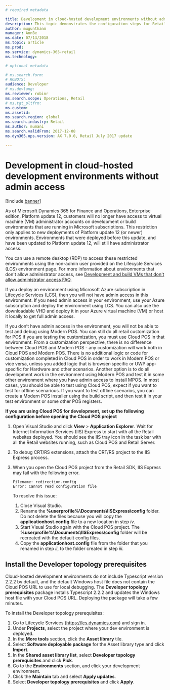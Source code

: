 ```yaml
---
# required metadata

title: Development in cloud-hosted development environments without admin access
description: This topic demonstrates the configuration steps for Retail developers working on cloud-hosted development machines.
author: mugunthanm 
manager: AnnBe
ms.date: 07/13/2018
ms.topic: article
ms.prod: 
ms.service: dynamics-365-retail
ms.technology: 

# optional metadata

# ms.search.form: 
# ROBOTS: 
audience: Developer
# ms.devlang: 
ms.reviewer: robinr
ms.search.scope: Operations, Retail 
# ms.tgt_pltfrm: 
ms.custom: 
ms.assetid: 
ms.search.region: global
ms.search.industry: Retail
ms.author: mumani
ms.search.validFrom: 2017-12-08
ms.dyn365.ops.version: AX 7.0.0, Retail July 2017 update

---
```

# Development in cloud-hosted development environments without admin access

[!include [banner](../../includes/banner.md)]

As of Microsoft Dynamics 365 for Finance and Operations, Enterprise edition, Platform update 12, customers will no longer have access to virtual machine (VM) administrator accounts on development or build environments that are running in Microsoft subscriptions. This restriction only applies to new deployments of Platform update 12 (or newer) environments. Environments that were deployed before this update, and  have been updated to Platform update 12, will still have administrator access.

You can use a remote desktop (RDP) to access these restricted environments using the non-admin user provided on the Lifecycle Services (LCS) environment page. For more information about environments that don't allow administrator access, see [Development and build VMs that don't allow administrator access FAQ](../../dev-itpro/sysadmin/VMs-no-admin-access.md).

If you deploy an environment using Microsoft Azure subscription in Lifecycle Services (LCS), then you will not have admin access in this environment. If you need admin access in your environment, use your Azure subscription and deploy the environment using LCS. You can also use the downloadable VHD and deploy it in your Azure virtual machine (VM) or host it locally to get full admin access.

If you don’t have admin access in the environment, you will not be able to test and debug using Modern POS. You can still do all retail customization for POS if you are testing the customization, you must use Cloud POS in that environment. From a customization perspective, there is no difference between Cloud POS and Modern POS - any customization will work both in Cloud POS and Modern POS. There is no additional logic or code for customization completed in Cloud POS in order to work in Modern POS or vice versa, unless you added logic that is browser-specific or UWP app- specific for Hardware and other scenarios. Another option is to do all development work in the environment using Modern POS and test it in some other environment where you have admin access to install MPOS. In most cases, you should be able to test using Cloud POS, expect if you want to test for offline scenarious. If you want to test offline scenarios, you can create a Modern POS installer using the build script, and then test it in your test environment or some other POS registers.

**If you are using Cloud POS for development, set up the following configuration before opening the Cloud POS project**

1. Open Visual Studio and click **View** > **Application Explorer**. Wait for Internet Information Services (IIS) Express to start with all the Retail websites deployed. You should see the IIS tray icon in the task bar with all the Retail websites running, such as Cloud POS and Retail Server.
4. To debug CRT/RS extensions, attach the CRT/RS project to the IIS Express process.
5. When you open the Cloud POS project from the Retail SDK, IIS Express may fail with the following error. 

    ```
    Filename: redirection.config
    Error: Cannot read configuration file
    ``` 
    To resolve this issue:
    1. Close Visual Studio.
    2. Rename the **%userprofile%\Documents\IISExpress\config** folder. Do not delete the files because you will copy the **applicationhost.config** file to a new location in step *iv*.
    3. Start Visual Studio again with the Cloud POS project. The **%userprofile%\Documents\IISExpress\config** folder will be recreated with the default config files.
    4. Copy the **applicationhost.config** file from the folder that you renamed in step *ii*, to the folder created in step *iii*. 

## Install the Developer topology prerequisites

Cloud-hosted development environments do not include Typescript version 2.2.2 by default, and the default Windows host file does not contain the Cloud POS URL to use for local debugging. The **Developer topology prerequisites** package installs Typescript 2.2.2 and updates the Windows host file with your Cloud POS URL. Deploying the package will take a few minutes. 


To install the Developer topology prerequisites:

   1. Go to Lifecycle Services (https://lcs.dynamics.com) and sign in.
   2. Under **Projects**, select the project where your dev environment is deployed.
   3. In the **More tools** section, click the **Asset library** tile.
   4. Select **Software deployable package** for the Asset library type and click **Import**.
   5. In the **Shared asset library list**, select **Developer topology prerequisites** and click **Pick**.
   6. Go to the **Environments** section, and click your development environment.
   7. Click the **Maintain** tab and select **Apply updates**.
   8. Select **Developer topology prerequisites** and click **Apply**.
